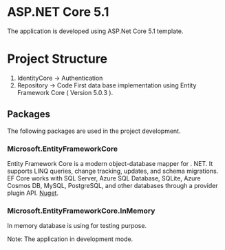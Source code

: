 # ASP.NET Core 5.1
The application is developed using ASP.Net Core 5.1 template.

# Project Structure

1. IdentityCore -> Authentication
2. Repository -> Code First data base implementation using Entity Framework Core ( Version 5.0.3 ).

## Packages

The following packages are used in the project development.

### Microsoft.EntityFrameworkCore

Entity Framework Core is a modern object-database mapper for . NET. It supports LINQ queries, change tracking, updates, and schema migrations. EF Core works with SQL Server, Azure SQL Database, SQLite, Azure Cosmos DB, MySQL, PostgreSQL, and other databases through a provider plugin API. [Nuget](https://www.nuget.org/packages/Microsoft.EntityFrameworkCore).

### Microsoft.EntityFrameworkCore.InMemory
In memory database is using for testing purpose.

Note: The application in development mode.
